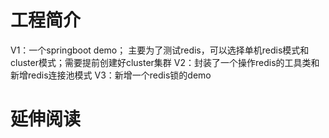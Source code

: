 # 工程简介
V1：一个springboot demo； 主要为了测试redis，可以选择单机redis模式和cluster模式；需要提前创建好cluster集群
V2：封装了一个操作redis的工具类和新增redis连接池模式
V3：新增一个redis锁的demo
# 延伸阅读

